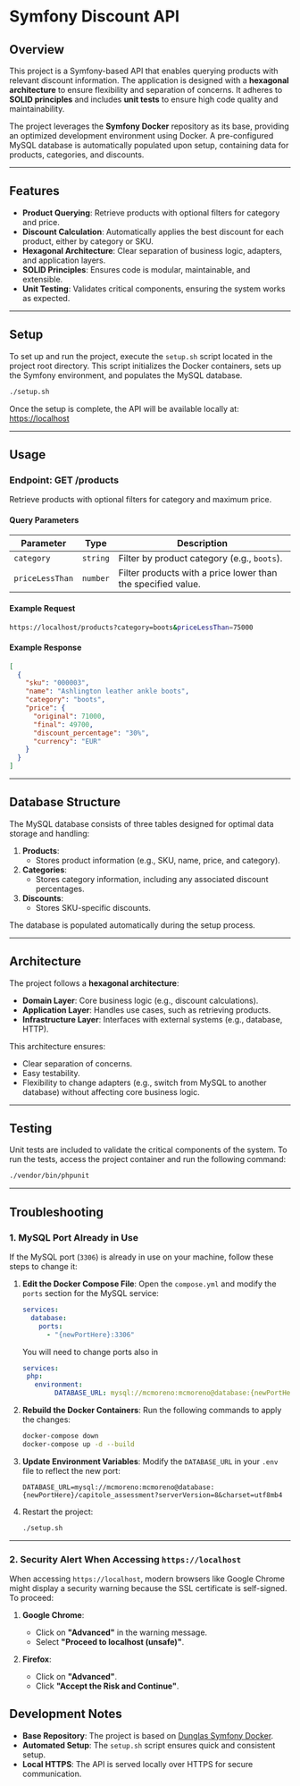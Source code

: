 # **Symfony Discount API**

## **Overview**

This project is a Symfony-based API that enables querying products with relevant discount information. The application is designed with a **hexagonal architecture** to ensure flexibility and separation of concerns. It adheres to **SOLID principles** and includes **unit tests** to ensure high code quality and maintainability.

The project leverages the **Symfony Docker** repository as its base, providing an optimized development environment using Docker. A pre-configured MySQL database is automatically populated upon setup, containing data for products, categories, and discounts.

---

## **Features**

- **Product Querying**: Retrieve products with optional filters for category and price.
- **Discount Calculation**: Automatically applies the best discount for each product, either by category or SKU.
- **Hexagonal Architecture**: Clear separation of business logic, adapters, and application layers.
- **SOLID Principles**: Ensures code is modular, maintainable, and extensible.
- **Unit Testing**: Validates critical components, ensuring the system works as expected.

---

## **Setup**

To set up and run the project, execute the `setup.sh` script located in the project root directory. This script initializes the Docker containers, sets up the Symfony environment, and populates the MySQL database.

```bash
./setup.sh
```

Once the setup is complete, the API will be available locally at:  
[https://localhost](https://localhost)

---

## **Usage**

### **Endpoint: GET /products**

Retrieve products with optional filters for category and maximum price.

#### **Query Parameters**

| Parameter       | Type     | Description                                           |
|------------------|----------|-------------------------------------------------------|
| `category`       | `string` | Filter by product category (e.g., `boots`).           |
| `priceLessThan`  | `number` | Filter products with a price lower than the specified value. |

#### **Example Request**

```bash
https://localhost/products?category=boots&priceLessThan=75000
```

#### **Example Response**

```json
[
  {
    "sku": "000003",
    "name": "Ashlington leather ankle boots",
    "category": "boots",
    "price": {
      "original": 71000,
      "final": 49700,
      "discount_percentage": "30%",
      "currency": "EUR"
    }
  }
]
```

---

## **Database Structure**

The MySQL database consists of three tables designed for optimal data storage and handling:

1. **Products**:
    - Stores product information (e.g., SKU, name, price, and category).
2. **Categories**:
    - Stores category information, including any associated discount percentages.
3. **Discounts**:
    - Stores SKU-specific discounts.

The database is populated automatically during the setup process.

---

## **Architecture**

The project follows a **hexagonal architecture**:
- **Domain Layer**: Core business logic (e.g., discount calculations).
- **Application Layer**: Handles use cases, such as retrieving products.
- **Infrastructure Layer**: Interfaces with external systems (e.g., database, HTTP).

This architecture ensures:
- Clear separation of concerns.
- Easy testability.
- Flexibility to change adapters (e.g., switch from MySQL to another database) without affecting core business logic.

---

## **Testing**

Unit tests are included to validate the critical components of the system. To run the tests, access the project container and run the following command:

```bash
./vendor/bin/phpunit
```

---

## **Troubleshooting**

### **1. MySQL Port Already in Use**

If the MySQL port (`3306`) is already in use on your machine, follow these steps to change it:

1. **Edit the Docker Compose File**:
   Open the `compose.yml` and modify the `ports` section for the MySQL service:
   ```yaml
   services:
     database:
       ports:
         - "{newPortHere}:3306"
   ```

   You will need to change ports also in
    ```yaml
   services:
     php:
       environment:
            DATABASE_URL: mysql://mcmoreno:mcmoreno@database:{newPortHere}/capitole_assessment?serverVersion=8&charset=utf8mb4

   ```
3. **Rebuild the Docker Containers**:
   Run the following commands to apply the changes:
   ```bash
   docker-compose down
   docker-compose up -d --build
   ```

4. **Update Environment Variables**:
   Modify the `DATABASE_URL` in your `.env` file to reflect the new port:
   ```dotenv
   DATABASE_URL=mysql://mcmoreno:mcmoreno@database:{newPortHere}/capitole_assessment?serverVersion=8&charset=utf8mb4
   ```

5. Restart the project:
   ```bash
   ./setup.sh
   ```

---

### **2. Security Alert When Accessing `https://localhost`**

When accessing `https://localhost`, modern browsers like Google Chrome might display a security warning because the SSL certificate is self-signed. To proceed:

1. **Google Chrome**:
   - Click on **"Advanced"** in the warning message.
   - Select **"Proceed to localhost (unsafe)"**.

2. **Firefox**:
   - Click on **"Advanced"**.
   - Click **"Accept the Risk and Continue"**.
     
## **Development Notes**

- **Base Repository**: The project is based on [Dunglas Symfony Docker](https://github.com/dunglas/symfony-docker).
- **Automated Setup**: The `setup.sh` script ensures quick and consistent setup.
- **Local HTTPS**: The API is served locally over HTTPS for secure communication.

